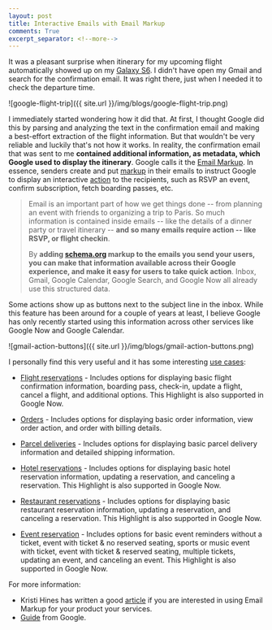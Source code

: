 ```yaml
---
layout: post
title: Interactive Emails with Email Markup
comments: True
excerpt_separator: <!--more-->
---
```


It was a pleasant surprise when itinerary for my upcoming flight automatically showed up on my [Galaxy S6](https://en.wikipedia.org/wiki/Samsung_Galaxy_S6). I didn't have open my Gmail and search for the confirmation email. It was right there, just when I needed it to check the departure time.

![google-flight-trip]({{ site.url }}/img/blogs/google-flight-trip.png)

<!--more-->

I immediately started wondering how it did that. At first, I thought Google did this by parsing and analyzing the text in the confirmation email and making a best-effort extraction of the flight information. But that wouldn't be very reliable and luckily that's not how it works. In reality, the confirmation email that was sent to me **contained additional information, as metadata, which Google used to display the itinerary**. Google calls it the [Email Markup](https://developers.google.com/gmail/markup/overview). In essence, senders create and put [markup](http://schema.org/) in their emails to instruct Google to display an interactive [action](https://developers.google.com/gmail/markup/actions/actions-overview) to the recipients, such as RSVP an event, confirm subscription, fetch boarding passes, etc.

> Email is an important part of how we get things done -- from planning an event with friends to organizing a trip to Paris. So much information is contained inside emails -- like the details of a dinner party or travel itinerary -- **and so many emails require action -- like RSVP, or flight checkin**.
>
> By **adding [schema.org](http://schema.org/) markup to the emails you send your users, you can make that information available across their Google experience, and make it easy for users to take quick action**. Inbox, Gmail, Google Calendar, Google Search, and Google Now all already use this structured data.

Some actions show up as buttons next to the subject line in the inbox. While this feature has been around for a couple of years at least, I believe Google has only recently started using this information across other services like Google Now and Google Calendar.

![gmail-action-buttons]({{ site.url }}/img/blogs/gmail-action-buttons.png)

I personally find this very useful and it has some interesting [use cases](https://moz.com/blog/markup-for-emails):

>
- [Flight reservations](https://developers.google.com/gmail/markup/reference/flight-reservation) - Includes options for displaying basic flight confirmation information, boarding pass, check-in, update a flight, cancel a flight, and additional options. This Highlight is also supported in Google Now.
>
- [Orders](https://developers.google.com/gmail/markup/reference/order) - Includes options for displaying basic order information, view order action, and order with billing details.
>
- [Parcel deliveries](https://developers.google.com/gmail/markup/reference/parcel-delivery) - Includes options for displaying basic parcel delivery information and detailed shipping information.
>
- [Hotel reservations](https://developers.google.com/gmail/markup/reference/hotel-reservation) - Includes options for displaying basic hotel reservation information, updating a reservation, and canceling a reservation. This Highlight is also supported in Google Now.
>
- [Restaurant reservations](https://developers.google.com/gmail/markup/reference/restaurant-reservation) - Includes options for displaying basic restaurant reservation information, updating a reservation, and canceling a reservation. This Highlight is also supported in Google Now.
>
- [Event reservation](https://developers.google.com/gmail/markup/reference/event-reservation) - Includes options for basic event reminders without a ticket, event with ticket & no reserved seating, sports or music event with ticket, event with ticket & reserved seating, multiple tickets, updating an event, and canceling an event. This Highlight is also supported in Google Now.

For more information:
 - Kristi Hines has written a good [article](https://moz.com/blog/markup-for-emails) if you are interested in using Email Markup for your product your services.
 - [Guide](https://developers.google.com/gmail/markup/getting-started) from Google.
